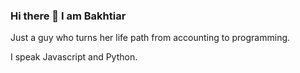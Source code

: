 ### Hi there 👋 I am Bakhtiar

Just a guy who turns her life path from accounting to programming.

I speak Javascript and Python.

